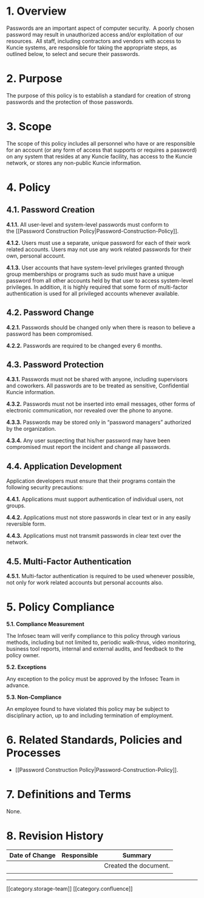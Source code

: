 
# 1. Overview
Passwords are an important aspect of computer security.  A poorly chosen password may result in unauthorized access and/or exploitation of our resources.  All staff, including contractors and vendors with access to Kuncie systems, are responsible for taking the appropriate steps, as outlined below, to select and secure their passwords. 


# 2. Purpose
The purpose of this policy is to establish a standard for creation of strong passwords and the protection of those passwords.


# 3. Scope
The scope of this policy includes all personnel who have or are responsible for an account (or any form of access that supports or requires a password) on any system that resides at any Kuncie facility, has access to the Kuncie network, or stores any non-public Kuncie information.


# 4. Policy

## 4.1. Password Creation
 **4.1.1.**  All user-level and system-level passwords must conform to the [[Password Construction Policy|Password-Construction-Policy]].

 **4.1.2.** Users must use a separate, unique password for each of their work related accounts. Users may not use any work related passwords for their own, personal account.

 **4.1.3.** User accounts that have system-level privileges granted through group memberships or programs such as sudo must have a unique password from all other accounts held by that user to access system-level privileges. In addition, it is highly required that some form of multi-factor authentication is used for all privileged accounts whenever available.


## 4.2. Password Change
 **4.2.1.** Passwords should be changed only when there is reason to believe a password has been compromised.

 **4.2.2.** Passwords are required to be changed every 6 months.


## 4.3. Password Protection
 **4.3.1.** Passwords must not be shared with anyone, including supervisors and coworkers. All passwords are to be treated as sensitive, Confidential Kuncie information.

 **4.3.2.** Passwords must not be inserted into email messages, other forms of electronic communication, nor revealed over the phone to anyone.

 **4.3.3.** Passwords may be stored only in “password managers” authorized by the organization.

 **4.3.4.** Any user suspecting that his/her password may have been compromised must report the incident and change all passwords.


## 4.4. Application Development
Application developers must ensure that their programs contain the following security precautions:

 **4.4.1.** Applications must support authentication of individual users, not groups.

 **4.4.2.** Applications must not store passwords in clear text or in any easily reversible form.

 **4.4.3.** Applications must not transmit passwords in clear text over the network.


## 4.5. Multi-Factor Authentication
 **4.5.1.** Multi-factor authentication is required to be used whenever possible, not only for work related accounts but personal accounts also.


# 5. Policy Compliance
 **5.1. Compliance Measurement** 

The Infosec team will verify compliance to this policy through various methods, including but not limited to, periodic walk-thrus, video monitoring, business tool reports, internal and external audits, and feedback to the policy owner. 

 **5.2. Exceptions** 

Any exception to the policy must be approved by the Infosec Team in advance. 

 **5.3. Non-Compliance** 

An employee found to have violated this policy may be subject to disciplinary action, up to and including termination of employment. 


# 6. Related Standards, Policies and Processes

* [[Password Construction Policy|Password-Construction-Policy]].




# 7. Definitions and Terms
None.


# 8. Revision History


|  **Date of Change**  |  **Responsible**  |  **Summary**  | 
|  --- |  --- |  --- | 
|  |  | Created the document. | 
|  |  |  | 



*****

[[category.storage-team]] 
[[category.confluence]] 
